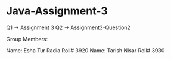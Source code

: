 # Java-Assignment-3

Q1 -> Assignment 3
Q2 -> Assignment3-Question2



Group Members:

Name:  Esha Tur Radia      Roll# 3920
Name:  Tarish Nisar        Roll#  3930
